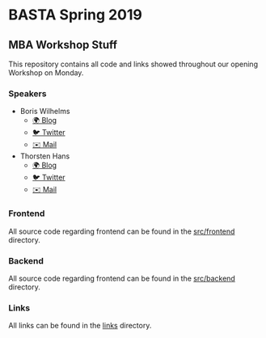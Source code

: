 # BASTA Spring 2019

## MBA Workshop Stuff

This repository contains all code and links showed throughout our opening Workshop on Monday.

### Speakers

 - Boris Wilhelms
   - [🌍 Blog](https://blog.wille-zone.de) 
   - [🐦 Twitter](https://twitter.com/BorisWilhelms)
   - [✉️ Mail](mailto:boris.wilhelms@thinktecture.com)
 - Thorsten Hans
   - [🌍 Blog](https://thorsten-hans.com) 
   - [🐦 Twitter](https://twitter.com/ThorstenHans) 
   - [✉️ Mail](mailto:thorsten.hans@thinktecture.com)


### Frontend

All source code regarding frontend can be found in the [src/frontend](./src/frontend/) directory.

### Backend

All source code regarding frontend can be found in the [src/backend](./src/backend/) directory.

### Links

All links can be found in the [links](./links) directory.
